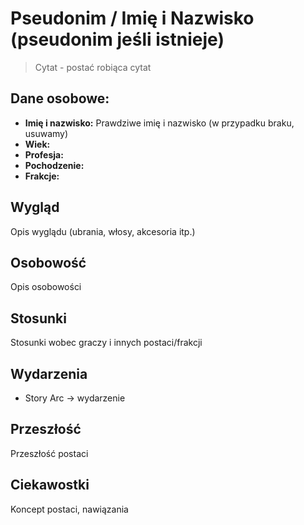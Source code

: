 # Pseudonim / Imię i Nazwisko (pseudonim jeśli istnieje)
> Cytat
> \- postać robiąca cytat
## Dane osobowe:
- **Imię i nazwisko:** Prawdziwe imię i nazwisko (w przypadku braku, usuwamy)
- **Wiek:** 
- **Profesja:** 
- **Pochodzenie:** 
- **Frakcje:** 
## Wygląd
Opis wyglądu (ubrania, włosy, akcesoria itp.)
## Osobowość
Opis osobowości
## Stosunki 
Stosunki wobec graczy i innych postaci/frakcji
## Wydarzenia
- Story Arc → wydarzenie
## Przeszłość
Przeszłość postaci
## Ciekawostki
Koncept postaci, nawiązania 